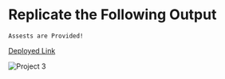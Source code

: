 # Replicate the Following Output

`Assests are Provided!`

[Deployed Link](https://gaminglandingpage2.netlify.app/)

![Project 3](./Gaming%20Landing%20Page.png)
